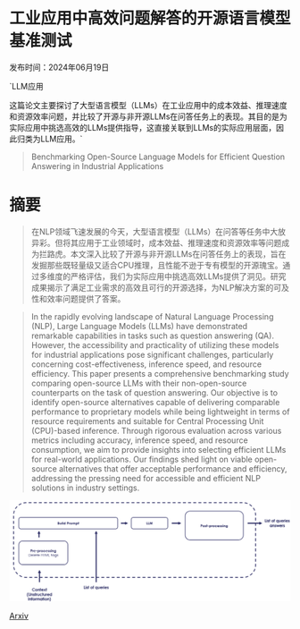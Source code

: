 # 工业应用中高效问题解答的开源语言模型基准测试

发布时间：2024年06月19日

`LLM应用

这篇论文主要探讨了大型语言模型（LLMs）在工业应用中的成本效益、推理速度和资源效率问题，并比较了开源与非开源LLMs在问答任务上的表现。其目的是为实际应用中挑选高效的LLMs提供指导，这直接关联到LLMs的实际应用层面，因此归类为LLM应用。`

> Benchmarking Open-Source Language Models for Efficient Question Answering in Industrial Applications

# 摘要

> 在NLP领域飞速发展的今天，大型语言模型（LLMs）在问答等任务中大放异彩。但将其应用于工业领域时，成本效益、推理速度和资源效率等问题成为拦路虎。本文深入比较了开源与非开源LLMs在问答任务上的表现，旨在发掘那些既轻量级又适合CPU推理，且性能不逊于专有模型的开源瑰宝。通过多维度的严格评估，我们为实际应用中挑选高效LLMs提供了洞见。研究成果揭示了满足工业需求的高效且可行的开源选择，为NLP解决方案的可及性和效率问题提供了答案。

> In the rapidly evolving landscape of Natural Language Processing (NLP), Large Language Models (LLMs) have demonstrated remarkable capabilities in tasks such as question answering (QA). However, the accessibility and practicality of utilizing these models for industrial applications pose significant challenges, particularly concerning cost-effectiveness, inference speed, and resource efficiency. This paper presents a comprehensive benchmarking study comparing open-source LLMs with their non-open-source counterparts on the task of question answering. Our objective is to identify open-source alternatives capable of delivering comparable performance to proprietary models while being lightweight in terms of resource requirements and suitable for Central Processing Unit (CPU)-based inference. Through rigorous evaluation across various metrics including accuracy, inference speed, and resource consumption, we aim to provide insights into selecting efficient LLMs for real-world applications. Our findings shed light on viable open-source alternatives that offer acceptable performance and efficiency, addressing the pressing need for accessible and efficient NLP solutions in industry settings.

![工业应用中高效问题解答的开源语言模型基准测试](../../../paper_images/2406.13713/app.png)

[Arxiv](https://arxiv.org/abs/2406.13713)